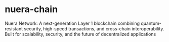 # nuera-chain
Nuera Network: A next-generation Layer 1 blockchain combining quantum-resistant security, high-speed transactions, and cross-chain interoperability. Built for scalability, security, and the future of decentralized applications
